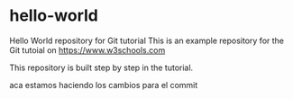 # hello-world

Hello World repository for Git tutorial
This is an example repository for the Git tutoial on https://www.w3schools.com

This repository is built step by step in the tutorial.

aca estamos haciendo los cambios para el commit
